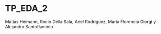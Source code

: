 # TP_EDA_2
Matias Heimann, Rocio Della Sala, Ariel Rodriguez, Maria Florencia Giorgi y Alejandro Santoflaminio
